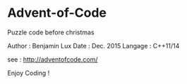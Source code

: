 # Advent-of-Code
Puzzle code before christmas


Author  : Benjamin Lux
Date    : Dec. 2015
Langage : C++11/14

see : http://adventofcode.com/

Enjoy Coding !


